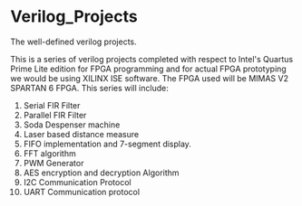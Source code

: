 # Verilog_Projects
 The well-defined verilog projects.

This is a series of verilog projects completed with respect to Intel's Quartus Prime Lite edition for FPGA programming and for actual FPGA prototyping we would be using XILINX ISE software. The FPGA used will be MIMAS V2 SPARTAN 6 FPGA.
This series will include:
1. Serial FIR Filter
2. Parallel FIR Filter
3. Soda Despenser machine
4. Laser based distance measure
5. FIFO implementation and 7-segment display.
6. FFT algorithm
7. PWM Generator
8. AES encryption and decryption Algorithm
9. I2C Communication Protocol
10. UART Communication protocol
